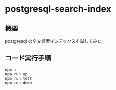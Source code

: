 # postgresql-search-index

## 概要

postgresql の全文検索インデックスを試してみた。

## コード実行手順

```
npm i
npm run up
npm run test
npm run down
```
